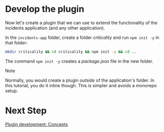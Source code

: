 

# Develop the plugin

Now let's create a plugin that we can use to extend the functionality of the incidents application (and any other application).

In the `incidents-app` folder, create a folder _criticality_ and run `npm init -y` in that folder:

```sh
mkdir criticality && cd criticality && npm init -y && cd ..
```

The command `npm init -y` creates a _package.json_ file in the new folder.

> [!NOTE]
> Normally, you would create a plugin _outside_ of the application's folder.  In this tutorial, you do it inline though.  This is simpler and avoids a monorepo setup.


# Next Step

[Plugin development: Concepts](./2_concepts.md)
